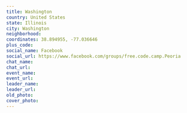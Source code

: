 ```yaml
---
title: Washington
country: United States
state: Illinois
city: Washington
neighborhood: 
coordinates: 38.894955, -77.036646
plus_code:
social_name: Facebook
social_url: https://www.facebook.com/groups/free.code.camp.Peoria
chat_name:
chat_url:
event_name:
event_url:
leader_name:
leader_url:
old_photo: 
cover_photo:
---
```

